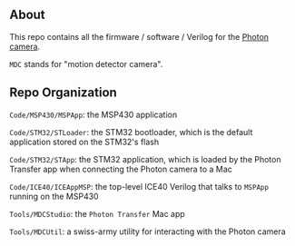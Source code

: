 ## About

This repo contains all the firmware / software / Verilog for the [Photon camera](https://toaster.llc/photon).

`MDC` stands for "motion detector camera".

## Repo Organization

`Code/MSP430/MSPApp`: the MSP430 application

`Code/STM32/STLoader`: the STM32 bootloader, which is the default application stored on the STM32's flash

`Code/STM32/STApp`: the STM32 application, which is loaded by the Photon Transfer app when connecting the Photon camera to a Mac

`Code/ICE40/ICEAppMSP`: the top-level ICE40 Verilog that talks to `MSPApp` running on the MSP430

`Tools/MDCStudio`: the `Photon Transfer` Mac app

`Tools/MDCUtil`: a swiss-army utility for interacting with the Photon camera

